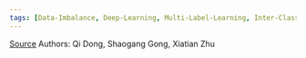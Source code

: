 ```yaml
---
tags: [Data-Imbalance, Deep-Learning, Multi-Label-Learning, Inter-Class Boundary, Rectification, Hard-Sample-Mining, Facial-Attribute-Recognition, Clothing-Attribute-Recognition, Person-Attribute-Recognition]
--- 
```


[Source](https://doi.org/10.1109/TPAMI.2018.2832629)
Authors: Qi Dong, Shaogang Gong, Xiatian Zhu
